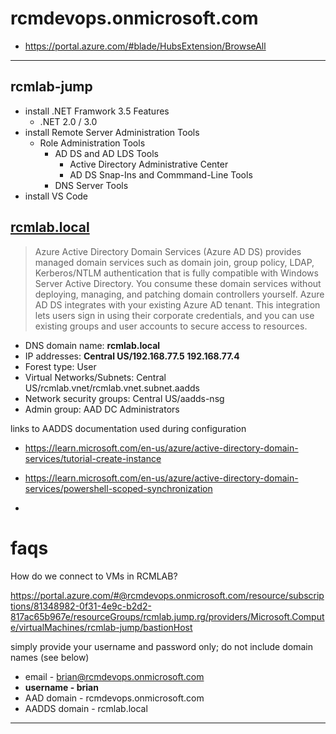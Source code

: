 # rcmdevops.onmicrosoft.com

- <https://portal.azure.com/#blade/HubsExtension/BrowseAll>

---

## rcmlab-jump

- install .NET Framwork 3.5 Features
  - .NET 2.0 / 3.0
- install Remote Server Administration Tools
  - Role Administration Tools
    - AD DS and AD LDS Tools
      - Active Directory Administrative Center
      - AD DS Snap-Ins and Commmand-Line Tools
    - DNS Server Tools
- install VS Code

## [rcmlab.local](https://portal.azure.com/#@rcmdevops.onmicrosoft.com/resource/subscriptions/81348982-0f31-4e9c-b2d2-817ac65b967e/resourceGroups/rcmlab.aadds.rg/providers/Microsoft.AAD/DomainServices/rcmlab.local/overview)

> Azure Active Directory Domain Services (Azure AD DS) provides managed domain services such as domain join, group policy, LDAP, Kerberos/NTLM authentication that is fully compatible with Windows Server Active Directory. You consume these domain services without deploying, managing, and patching domain controllers yourself. Azure AD DS integrates with your existing Azure AD tenant. This integration lets users sign in using their corporate credentials, and you can use existing groups and user accounts to secure access to resources.
>

- DNS domain name: **rcmlab.local**
- IP addresses: **Central US/192.168.77.5 192.168.77.4**
- Forest type: User
- Virtual Networks/Subnets: Central US/rcmlab.vnet/rcmlab.vnet.subnet.aadds
- Network security groups: Central US/aadds-nsg
- Admin group: AAD DC Administrators

links to AADDS documentation used during configuration

- <https://learn.microsoft.com/en-us/azure/active-directory-domain-services/tutorial-create-instance>

- <https://learn.microsoft.com/en-us/azure/active-directory-domain-services/powershell-scoped-synchronization>
-

# faqs

How do we connect to VMs in RCMLAB?

<https://portal.azure.com/#@rcmdevops.onmicrosoft.com/resource/subscriptions/81348982-0f31-4e9c-b2d2-817ac65b967e/resourceGroups/rcmlab.jump.rg/providers/Microsoft.Compute/virtualMachines/rcmlab-jump/bastionHost>

simply provide your username and password only; do not include domain names (see below)

- email - brian@rcmdevops.onmicrosoft.com
- **username - brian**
- AAD domain - rcmdevops.onmicrosoft.com
- AADDS domain - rcmlab.local

---
